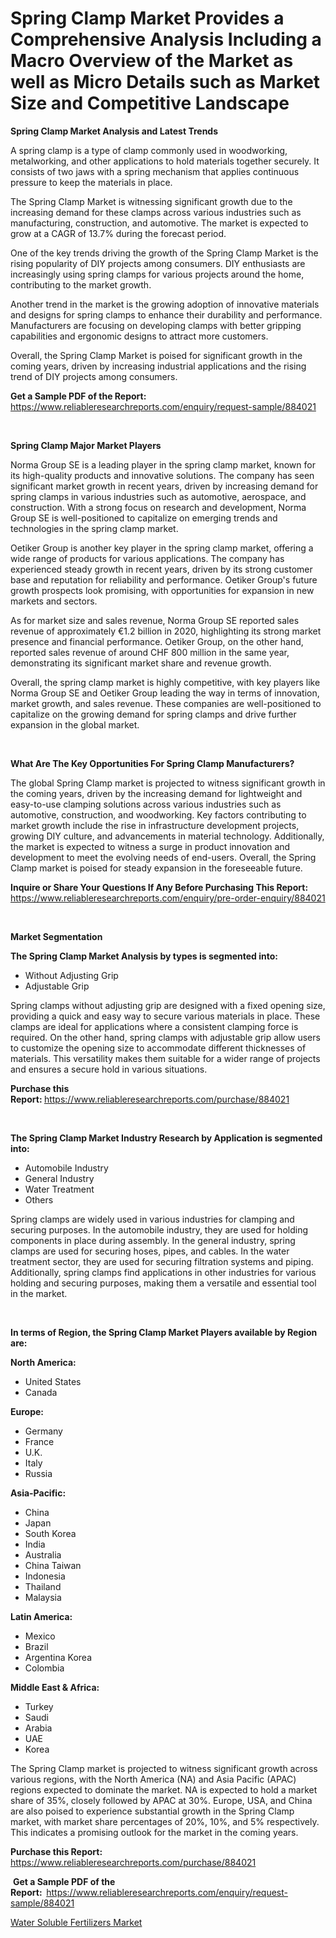 <p><h1>Spring Clamp Market Provides a Comprehensive Analysis Including a Macro Overview of the Market as well as Micro Details such as Market Size and Competitive Landscape</h1></p><p><strong>Spring Clamp Market Analysis and Latest Trends</strong></p>
<p><p>A spring clamp is a type of clamp commonly used in woodworking, metalworking, and other applications to hold materials together securely. It consists of two jaws with a spring mechanism that applies continuous pressure to keep the materials in place.</p><p>The Spring Clamp Market is witnessing significant growth due to the increasing demand for these clamps across various industries such as manufacturing, construction, and automotive. The market is expected to grow at a CAGR of 13.7% during the forecast period.</p><p>One of the key trends driving the growth of the Spring Clamp Market is the rising popularity of DIY projects among consumers. DIY enthusiasts are increasingly using spring clamps for various projects around the home, contributing to the market growth.</p><p>Another trend in the market is the growing adoption of innovative materials and designs for spring clamps to enhance their durability and performance. Manufacturers are focusing on developing clamps with better gripping capabilities and ergonomic designs to attract more customers.</p><p>Overall, the Spring Clamp Market is poised for significant growth in the coming years, driven by increasing industrial applications and the rising trend of DIY projects among consumers.</p></p>
<p><strong>Get a Sample PDF of the Report:&nbsp;</strong> <a href="https://www.reliableresearchreports.com/enquiry/request-sample/884021">https://www.reliableresearchreports.com/enquiry/request-sample/884021</a></p>
<p>&nbsp;</p>
<p><strong>Spring Clamp Major Market Players</strong></p>
<p><p>Norma Group SE is a leading player in the spring clamp market, known for its high-quality products and innovative solutions. The company has seen significant market growth in recent years, driven by increasing demand for spring clamps in various industries such as automotive, aerospace, and construction. With a strong focus on research and development, Norma Group SE is well-positioned to capitalize on emerging trends and technologies in the spring clamp market.</p><p>Oetiker Group is another key player in the spring clamp market, offering a wide range of products for various applications. The company has experienced steady growth in recent years, driven by its strong customer base and reputation for reliability and performance. Oetiker Group's future growth prospects look promising, with opportunities for expansion in new markets and sectors.</p><p>As for market size and sales revenue, Norma Group SE reported sales revenue of approximately €1.2 billion in 2020, highlighting its strong market presence and financial performance. Oetiker Group, on the other hand, reported sales revenue of around CHF 800 million in the same year, demonstrating its significant market share and revenue growth.</p><p>Overall, the spring clamp market is highly competitive, with key players like Norma Group SE and Oetiker Group leading the way in terms of innovation, market growth, and sales revenue. These companies are well-positioned to capitalize on the growing demand for spring clamps and drive further expansion in the global market.</p></p>
<p>&nbsp;</p>
<p><strong>What Are The Key Opportunities For Spring Clamp Manufacturers?</strong></p>
<p><p>The global Spring Clamp market is projected to witness significant growth in the coming years, driven by the increasing demand for lightweight and easy-to-use clamping solutions across various industries such as automotive, construction, and woodworking. Key factors contributing to market growth include the rise in infrastructure development projects, growing DIY culture, and advancements in material technology. Additionally, the market is expected to witness a surge in product innovation and development to meet the evolving needs of end-users. Overall, the Spring Clamp market is poised for steady expansion in the foreseeable future.</p></p>
<p><strong>Inquire or Share Your Questions If Any Before Purchasing This Report:</strong> <a href="https://www.reliableresearchreports.com/enquiry/pre-order-enquiry/884021">https://www.reliableresearchreports.com/enquiry/pre-order-enquiry/884021</a></p>
<p>&nbsp;</p>
<p><strong>Market Segmentation</strong></p>
<p><strong>The Spring Clamp Market Analysis by types is segmented into:</strong></p>
<p><ul><li>Without Adjusting Grip</li><li>Adjustable Grip</li></ul></p>
<p><p>Spring clamps without adjusting grip are designed with a fixed opening size, providing a quick and easy way to secure various materials in place. These clamps are ideal for applications where a consistent clamping force is required. On the other hand, spring clamps with adjustable grip allow users to customize the opening size to accommodate different thicknesses of materials. This versatility makes them suitable for a wider range of projects and ensures a secure hold in various situations.</p></p>
<p><strong>Purchase this Report:&nbsp;</strong><a href="https://www.reliableresearchreports.com/purchase/884021">https://www.reliableresearchreports.com/purchase/884021</a></p>
<p>&nbsp;</p>
<p><strong>The Spring Clamp Market Industry Research by Application is segmented into:</strong></p>
<p><ul><li>Automobile Industry</li><li>General Industry</li><li>Water Treatment</li><li>Others</li></ul></p>
<p><p>Spring clamps are widely used in various industries for clamping and securing purposes. In the automobile industry, they are used for holding components in place during assembly. In the general industry, spring clamps are used for securing hoses, pipes, and cables. In the water treatment sector, they are used for securing filtration systems and piping. Additionally, spring clamps find applications in other industries for various holding and securing purposes, making them a versatile and essential tool in the market.</p></p>
<p>&nbsp;</p>
<p><strong>In terms of Region, the Spring Clamp Market Players available by Region are:</strong></p>
<p>
    <p> <strong> North America: </strong>
        <ul>
            <li>United States</li>
            <li>Canada</li>
        </ul>
        </p> 
    <p> <strong> Europe: </strong>
        <ul>
            <li>Germany</li>
            <li>France</li>
            <li>U.K.</li>
            <li>Italy</li>
            <li>Russia</li>
        </ul>
        </p> 
    <p> <strong> Asia-Pacific: </strong>
        <ul>
            <li>China</li>
            <li>Japan</li>
            <li>South Korea</li>
            <li>India</li>
            <li>Australia</li>
            <li>China Taiwan</li>
            <li>Indonesia</li>
            <li>Thailand</li>
            <li>Malaysia</li>
        </ul>
        </p> 
    <p> <strong> Latin America: </strong>
        <ul>
            <li>Mexico</li>
            <li>Brazil</li>
            <li>Argentina Korea</li>
            <li>Colombia</li>
        </ul>
        </p> 
    <p> <strong> Middle East & Africa: </strong>
        <ul>
            <li>Turkey</li>
            <li>Saudi</li>
            <li>Arabia</li>
            <li>UAE</li>
            <li>Korea</li>
        </ul>
    </p>
    </p>
<p><p>The Spring Clamp market is projected to witness significant growth across various regions, with the North America (NA) and Asia Pacific (APAC) regions expected to dominate the market. NA is expected to hold a market share of 35%, closely followed by APAC at 30%. Europe, USA, and China are also poised to experience substantial growth in the Spring Clamp market, with market share percentages of 20%, 10%, and 5% respectively. This indicates a promising outlook for the market in the coming years.</p></p>
<p><strong>Purchase this Report: </strong><a href="https://www.reliableresearchreports.com/purchase/884021">https://www.reliableresearchreports.com/purchase/884021</a></p>
<p>&nbsp;<strong>Get a Sample PDF of the Report:&nbsp;&nbsp;</strong><a href="https://www.reliableresearchreports.com/enquiry/request-sample/884021">https://www.reliableresearchreports.com/enquiry/request-sample/884021</a></p>
<p><strong></strong></p>
<p><p><a href="https://nifty-kite-d51.notion.site/Water-Soluble-Fertilizers-Market-Growth-Market-Trends-COVID-19-Impact-and-Forecasts-for-period-fr-8643bc22ac274285a68713b9d412a062">Water Soluble Fertilizers Market</a></p></p>